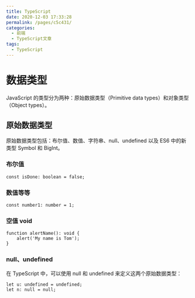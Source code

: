 ```yaml
---
title: TypeScript
date: 2020-12-03 17:33:28
permalink: /pages/c5c431/
categories:
  - 前端
  - TypeScript文章
tags:
  - TypeScript
---
```


 
# 数据类型

JavaScript 的类型分为两种：原始数据类型（Primitive data types）和对象类型（Object types）。

## 原始数据类型
原始数据类型包括：布尔值、数值、字符串、null、undefined 以及 ES6 中的新类型 Symbol 和 BigInt。

### 布尔值

```
const isDone: boolean = false;
```

### 数值等等
```
const number1: number = 1; 
```
### 空值 void

```
function alertName(): void {
    alert('My name is Tom');
}
```
### null、undefined
在 TypeScript 中，可以使用 null 和 undefined 来定义这两个原始数据类型：
```
let u: undefined = undefined;
let n: null = null;
```